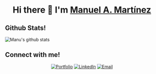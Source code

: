 <h1 align="center">Hi there 👋 I'm <a href="https://manu-martinez.netlify.app/#inicio" target="_blank">Manuel A. Martínez</a></h1>

<h2>Github Stats!</h2>

![Manu's github stats](https://github-readme-stats.vercel.app/api?username=manumartinz&show_icons=true&title_color=fff&icon_color=79ff97&text_color=9f9f9f&bg_color=151515)

<h2>Connect with me!</h2>
<p align="center">
<a href="https://manu-martinez.netlify.app/#inicio" target="_blank"><img alt="Portfolio" src="https://img.shields.io/badge/Website-Portfolio-blue?style=flat&logo=google-chrome"></a>
<a href="https://www.linkedin.com/in/manuel-mart%C3%ADnez-09651b1b6/" target="_blank"><img alt="LinkedIn" src="https://img.shields.io/badge/LinkedIn-@manuelmartinez-blue?style=flat&logo=linkedin"></a>
<a href="mailto:manumartinz@gmail.com"><img alt="Email" src="https://img.shields.io/badge/Email-manumartinz@gmail.com-blue?style=flat&logo=gmail"></a>
</p>
